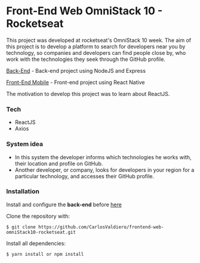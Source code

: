 # Front-End Web OmniStack 10 - Rocketseat

This project was developed at rocketseat's OmniStack 10 week. The aim of this project is to develop a platform to search for developers near you by technology, so companies and developers can find people close by, who work with the technologies they seek through the GitHub profile.

[Back-End](https://github.com/CarlosValdiero/backend-Omnistack10-Rocketseat) - Back-end project using NodeJS and Express

[Front-End Mobile](https://github.com/CarlosValdiero/frontend-mobile-omniStack10-rocketseat) - Front-end project using React Native

The motivation to develop this project was to learn about ReactJS.

### Tech

 - ReactJS
 - Axios

### System idea

 - In this system the developer informs which technologies he works with, their location and profile on GitHub.
 - Another developer, or company, looks for developers in your region for a particular technology, and accesses their GitHub profile.

### Installation
 Install and configure the **back-end** before [here](https://github.com/CarlosValdiero/backend-Omnistack10-Rocketseat)

Clone the repository with:
```
$ git clone https://github.com/CarlosValdiero/frontend-web-omniStack10-rocketseat.git
```
Install all dependencies:
```
$ yarn install or npm install
```
